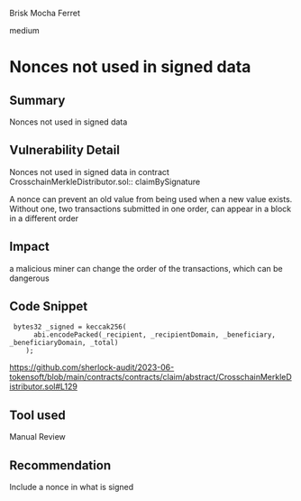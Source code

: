 Brisk Mocha Ferret

medium

# Nonces not used in signed data

## Summary
 Nonces not used in signed data
 
## Vulnerability Detail

 Nonces not used in signed data in contract CrosschainMerkleDistributor.sol:: claimBySignature

A nonce can prevent an old value from being used when a new value exists. Without one, two transactions submitted in one order, can appear in a block in a different order

## Impact
 a malicious miner can change the order of the transactions, which can be dangerous
## Code Snippet
```solidity
 bytes32 _signed = keccak256(
      abi.encodePacked(_recipient, _recipientDomain, _beneficiary, _beneficiaryDomain, _total)
    );
```
https://github.com/sherlock-audit/2023-06-tokensoft/blob/main/contracts/contracts/claim/abstract/CrosschainMerkleDistributor.sol#L129
## Tool used

Manual Review

## Recommendation

Include a nonce in what is signed

